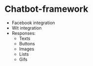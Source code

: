# Chatbot-framework

- Facebook integration
- Wit integration
- Responses:
    - Texts
    - Buttons
    - Images
    - Lists
    - Gifs
